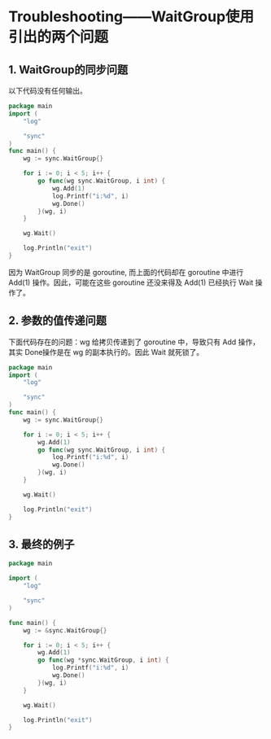 # Troubleshooting——WaitGroup使用引出的两个问题 #

## 1. WaitGroup的同步问题 ##

以下代码没有任何输出。

```go
package main
import (
    "log"

    "sync"
)
func main() {
    wg := sync.WaitGroup{}

    for i := 0; i < 5; i++ {
        go func(wg sync.WaitGroup, i int) {
            wg.Add(1)
            log.Printf("i:%d", i)
            wg.Done()
        }(wg, i)
    }

    wg.Wait()

    log.Println("exit")
}
```

因为 WaitGroup 同步的是 goroutine, 而上面的代码却在 goroutine 中进行 Add(1) 操作。因此，可能在这些 goroutine 还没来得及 Add(1) 已经执行 Wait 操作了。

## 2. 参数的值传递问题 ##

下面代码存在的问题：wg 给拷贝传递到了 goroutine 中，导致只有 Add 操作，其实 Done操作是在 wg 的副本执行的。因此 Wait 就死锁了。

```go
package main
import (
    "log"

    "sync"
)
func main() {
    wg := sync.WaitGroup{}

    for i := 0; i < 5; i++ {
        wg.Add(1)
        go func(wg sync.WaitGroup, i int) {
            log.Printf("i:%d", i)
            wg.Done()
        }(wg, i)
    }

    wg.Wait()

    log.Println("exit")
}
```

## 3. 最终的例子 ##

```go
package main

import (
    "log"

    "sync"
)

func main() {
    wg := &sync.WaitGroup{}

    for i := 0; i < 5; i++ {
        wg.Add(1)
        go func(wg *sync.WaitGroup, i int) {
            log.Printf("i:%d", i)
            wg.Done()
        }(wg, i)
    }

    wg.Wait()

    log.Println("exit")
}
```